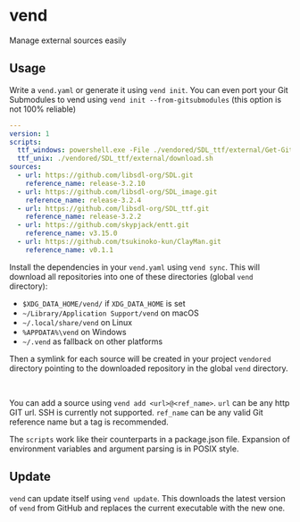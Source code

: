 # vend

Manage external sources easily

## Usage

Write a `vend.yaml` or generate it using `vend init`.
You can even port your Git Submodules to vend using `vend init --from-gitsubmodules` (this option is not 100% reliable)

```yaml
---
version: 1
scripts:
  ttf_windows: powershell.exe -File ./vendored/SDL_ttf/external/Get-GitModules.ps1
  ttf_unix: ./vendored/SDL_ttf/external/download.sh
sources:
  - url: https://github.com/libsdl-org/SDL.git
    reference_name: release-3.2.10
  - url: https://github.com/libsdl-org/SDL_image.git
    reference_name: release-3.2.4
  - url: https://github.com/libsdl-org/SDL_ttf.git
    reference_name: release-3.2.2
  - url: https://github.com/skypjack/entt.git
    reference_name: v3.15.0
  - url: https://github.com/tsukinoko-kun/ClayMan.git
    reference_name: v0.1.1
```

Install the dependencies in your `vend.yaml` using `vend sync`.
This will download all repositories into one of these directories (global `vend` directory):
- `$XDG_DATA_HOME/vend/` if `XDG_DATA_HOME` is set
- `~/Library/Application Support/vend` on macOS
- `~/.local/share/vend` on Linux
- `%APPDATA%\vend` on Windows
- `~/.vend` as fallback on other platforms

Then a symlink for each source will be created in your project `vendored` directory pointing to the downloaded repository in the global `vend` directory.

<br>

You can add a source using `vend add <url>@<ref_name>`.
`url` can be any http GIT url. SSH is currently not supported.
`ref_name` can be any valid Git reference name but a tag is recommended.

The `scripts` work like their counterparts in a package.json file.
Expansion of environment variables and argument parsing is in POSIX style.

## Update

`vend` can update itself using `vend update`.
This downloads the latest version of `vend` from GitHub and replaces the current executable with the new one.
